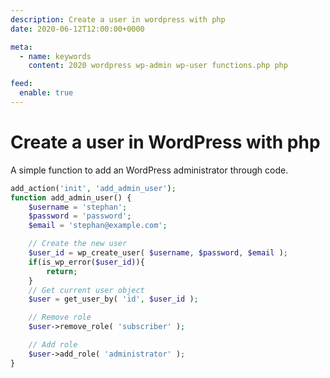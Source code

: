 ```yaml
---
description: Create a user in wordpress with php
date: 2020-06-12T12:00:00+0000

meta:
  - name: keywords
    content: 2020 wordpress wp-admin wp-user functions.php php

feed:
  enable: true
---
```


# Create a user in WordPress with php

A simple function to add an WordPress administrator through code.

```php
add_action('init', 'add_admin_user');
function add_admin_user() {
	$username = 'stephan';
	$password = 'password';
	$email = 'stephan@example.com';

	// Create the new user
	$user_id = wp_create_user( $username, $password, $email );
	if(is_wp_error($user_id)){
		return;
	}
	// Get current user object
	$user = get_user_by( 'id', $user_id );

	// Remove role
	$user->remove_role( 'subscriber' );

	// Add role
	$user->add_role( 'administrator' );
}
```

<disqus />
